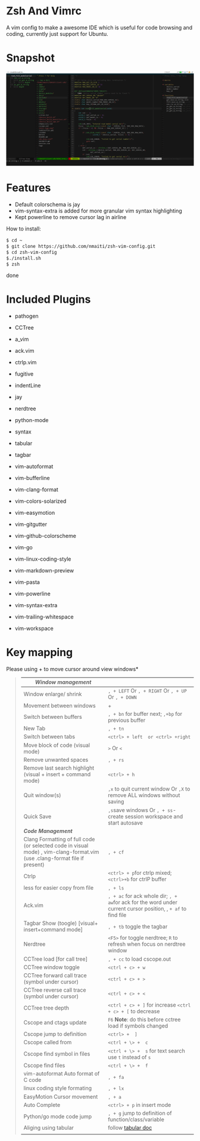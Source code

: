 Zsh And Vimrc
=========

A vim config to make a awesome IDE which is useful for code browsing and coding, currently just support for Ubuntu. 


Snapshot
========
![vim_screenshoot.jpg](https://raw.githubusercontent.com/nmaiti/zsh-vim-config/master/vim_screenshoot.png)

Features
========
 * Default colorschema is jay
 * vim-syntax-extra is added for more granular vim syntax highlighting
 * Kept powerline to remove cursor lag in airline

How to install:

    $ cd ~
    $ git clone https://github.com/nmaiti/zsh-vim-config.git
    $ cd zsh-vim-config
    $./install.sh
    $ zsh

done

Included Plugins
========

 * pathogen

 * CCTree

 * a_vim

 * ack.vim

 * ctrlp.vim

 * fugitive

 * indentLine

 * jay

 * nerdtree

 * python-mode

 * syntax

 * tabular

 * tagbar

 * vim-autoformat

 * vim-bufferline

 * vim-clang-format

 * vim-colors-solarized

 * vim-easymotion

 * vim-gitgutter

 * vim-github-colorscheme

 * vim-go

 * vim-linux-coding-style

 * vim-markdown-preview

 * vim-pasta

 * vim-powerline

 * vim-syntax-extra

 * vim-trailing-whitespace

 * vim-workspace

Key mapping
==========
Please using <tab>+<tab> to move cursor around view windows*

> | ***Window management***                                      |                                                              |
> | ------------------------------------------------------------ | ------------------------------------------------------------ |
> | Window enlarge/ shrink                                       | `, + LEFT`  Or  `, + RIGHT` Or `, + UP` Or `, + DOWN`        |
> | Movement between windows                                     | <tab> + <tab>                                                |
> | Switch between buffers                                       | `, + bn` for buffer next; `,+bp` for previous buffer         |
> | New Tab                                                      | `, + tn`                                                     |
> | Switch between tabs                                          | `<ctrl> + left  or <ctrl> +right`                            |
> | Move block of code (visual mode)                             | `>` Or `<`                                                   |
> | Remove unwanted spaces                                       | `, + rs`                                                        |
> | Remove last search highlight (visual + insert + command mode) | `<ctrl> + h`                                                 |
> | Quit window(s)                                               | `,x` to quit current window Or `,X` to remove ALL windows without saving |
> | Quick Save                                                   | `,s`save windows Or `, + ss`-create session workspace and start autosave                                             |
> | ***Code Management***                                        |                                                              |
> | Clang Formatting of full code (or selected code in visual mode) , vim-clang-format.vim (use .clang-format file if present) | `, + cf`                                                       |
> | Ctrlp                                                        | `<ctrl> + p`for ctrlp mixed; `<ctrl>+b` for ctrlP buffer     |
> | less for easier copy from file                               | `, + ls`                                                     |
> | Ack.vim                                                      | `, + ac` for ack whole dir; `, + aw`for ack for the word under current cursor position, , `+ af` to find file |
> | Tagbar Show (toogle) [visual+ insert+command mode]           | `, + tb` toggle the tagbar                                   |
> | Nerdtree                                                     | `<F5>` for toggle nerdtree; `R` to refresh when focus on nerdtree window |
> | CCTree  load  [for call tree]                                | `, + cc` to load cscope.out                                  |
> | CCTree window toggle                                         | `<ctrl + c> + w`                                             |
> | CCTree forward call trace (symbol under cursor)              | `<ctrl + c> + >`                                             |
> | CCTree reverse call trace (symbol under cursor)              | `<ctrl + c> + <`                                             |
> | CCTree tree depth                                            | `<ctrl + c> + ]` for increase `<ctrl + c> + [` to decrease   |
> | Cscope and ctags update                                      | `F6`  **Note**: do this before cctree load if symbols changed |
> | Cscope jump to definition                                    | `<ctrl> +  ]`                                                |
> | Cscope  called from                                          | `<ctrl + \> +  c`                                            |
> | Cscope  find symbol in files                                 | `<ctrl + \> +  s` for text search use `t` instead of `s`     |
> | Cscope  find files                                           | `<ctrl + \> +  f`                                            |
> | vim-autoformat Auto format  of C code                        | `, + fa`                                                     |
> | linux coding style formating                                 | `, + lx`                                                     |
> | EasyMotion Cursor movement                                   | `, + a`                                                      |
> | Auto Complete                                                | `<ctrl> + p` in insert mode                                   |
> | Python/go mode code jump                                     | `, + g` jump to definition of function/class/variable        |
> | Aliging using tabular                                       | follow [tabular doc](https://raw.githubusercontent.com/godlygeek/tabular/master/doc/Tabular.txt) |
> |                                                              |                                                              |
>



